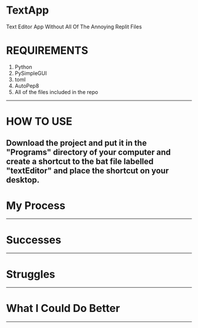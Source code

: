 # TextApp
Text Editor App Without All Of The Annoying Replit Files

# REQUIREMENTS
1. Python
2. PySimpleGUI
3. toml
4. AutoPep8
5. All of the files included in the repo
---
# HOW TO USE
Download the project and put it in the "Programs" directory of your computer and create a shortcut to the bat file labelled "textEditor" and place the shortcut on your desktop.
---
# My Process

---
# Successes

---
# Struggles

---
# What I Could Do Better

---
